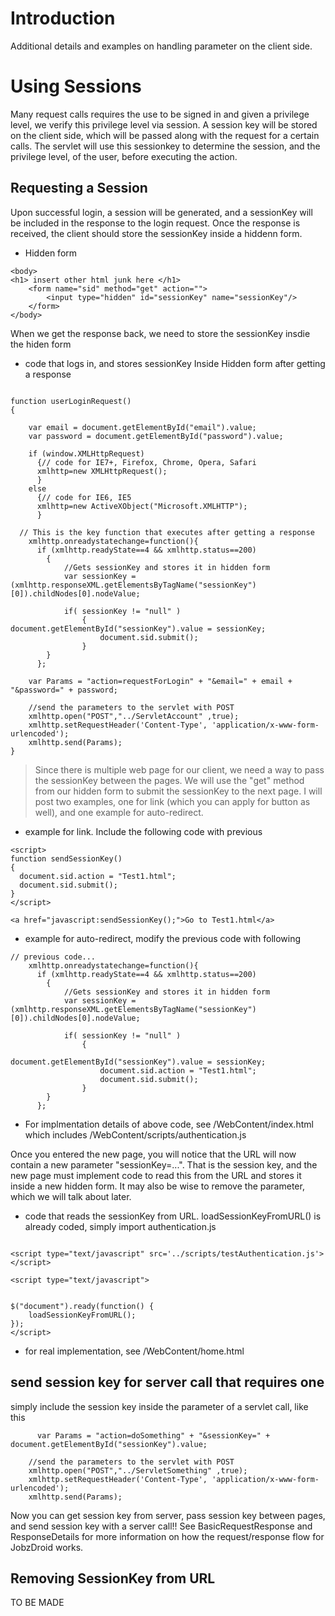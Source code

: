 # Introduction #

Additional details and examples on handling parameter on the client side.


# Using Sessions #

Many request calls requires the use to be signed in and given a privilege level, we verify this privilege level via session. A session key will be stored on the client side, which will be passed along with the request for a certain calls. The servlet will use this sessionkey to determine the session, and the privilege level, of the user, before executing the action.

## Requesting a Session ##

Upon successful login, a session will be generated, and a sessionKey will be included in the response to the login request.  Once the response is received, the client should store the sessionKey inside a hiddenn form.

  * Hidden form
```
<body>
<h1> insert other html junk here </h1>
	<form name="sid" method="get" action="">
		<input type="hidden" id="sessionKey" name="sessionKey"/>
	</form>
</body>
```

When we get the response back, we need to store the sessionKey insdie the hiden form

  * code that logs in, and stores sessionKey Inside Hidden form after getting a response
```

function userLoginRequest()
{

	var email = document.getElementById("email").value;
	var password = document.getElementById("password").value;
	
	if (window.XMLHttpRequest)
	  {// code for IE7+, Firefox, Chrome, Opera, Safari
	  xmlhttp=new XMLHttpRequest();
	  }
	else
	  {// code for IE6, IE5
	  xmlhttp=new ActiveXObject("Microsoft.XMLHTTP");
	  }
	  
  // This is the key function that executes after getting a response
	xmlhttp.onreadystatechange=function(){
	  if (xmlhttp.readyState==4 && xmlhttp.status==200)
	    {
		    //Gets sessionKey and stores it in hidden form
			var sessionKey = (xmlhttp.responseXML.getElementsByTagName("sessionKey")[0]).childNodes[0].nodeValue;
			
		    if( sessionKey != "null" ) 
			    { 	
document.getElementById("sessionKey").value = sessionKey;
					document.sid.submit();
		    	}
	    }
	  };
	  
	var Params = "action=requestForLogin" + "&email=" + email + "&password=" + password;

	//send the parameters to the servlet with POST
	xmlhttp.open("POST","../ServletAccount" ,true);
	xmlhttp.setRequestHeader('Content-Type', 'application/x-www-form-urlencoded');
	xmlhttp.send(Params);
}
```


> Since there is multiple web page for our client, we need a way to pass the sessionKey between the pages.  We will use the "get" method from our hidden form to submit the sessionKey to the next page.  I will post two examples, one for link (which you can apply for button as well), and one example for auto-redirect.

  * example for link. Include the following code with previous
```
<script>
function sendSessionKey()
{
  document.sid.action = "Test1.html";
  document.sid.submit();
}
</script>

<a href="javascript:sendSessionKey();">Go to Test1.html</a>
```

  * example for auto-redirect, modify the previous code with following
```
// previous code...
	xmlhttp.onreadystatechange=function(){
	  if (xmlhttp.readyState==4 && xmlhttp.status==200)
	    {
		    //Gets sessionKey and stores it in hidden form
			var sessionKey = (xmlhttp.responseXML.getElementsByTagName("sessionKey")[0]).childNodes[0].nodeValue;
			
		    if( sessionKey != "null" ) 
			    {
                                document.getElementById("sessionKey").value = sessionKey;
		    		document.sid.action = "Test1.html";
					document.sid.submit();
		    	}
	    }
	  };
```

  * For implmentation details of above code, see /WebContent/index.html which includes /WebContent/scripts/authentication.js

Once you entered the new page, you will notice that the URL will now contain a new parameter "sessionKey=...".  That is the session key, and the new page must implement code to read this from the URL and stores it inside a new hidden form.  It may also be wise to remove the parameter, which we will talk about later.

  * code that reads the sessionKey from URL.  loadSessionKeyFromURL() is already coded, simply import authentication.js
```

<script type="text/javascript" src='../scripts/testAuthentication.js'></script>

<script type="text/javascript">


$("document").ready(function() {
	loadSessionKeyFromURL();
});
</script>
```

  * for real implementation, see /WebContent/home.html

## send session key for server call that requires one ##

simply include the session key inside the parameter of a servlet call, like this

```
	  var Params = "action=doSomething" + "&sessionKey=" + document.getElementById("sessionKey").value;

	//send the parameters to the servlet with POST
	xmlhttp.open("POST","../ServletSomething" ,true);
	xmlhttp.setRequestHeader('Content-Type', 'application/x-www-form-urlencoded');
	xmlhttp.send(Params);
```

Now you can get session key from server, pass session key between pages, and send session key with a server call!!  See BasicRequestResponse and ResponseDetails for more information on how the request/response flow for JobzDroid works.


## Removing SessionKey from URL ##

TO BE MADE